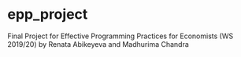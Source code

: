 # epp_project
Final Project for Effective Programming Practices for Economists (WS 2019/20) by Renata Abikeyeva and Madhurima Chandra
